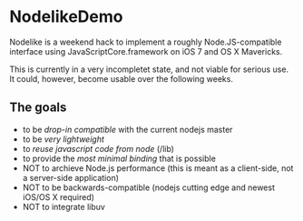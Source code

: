 NodelikeDemo
============

Nodelike is a weekend hack to implement a roughly Node.JS-compatible interface using JavaScriptCore.framework on iOS 7 and OS X Mavericks.

This is currently in a very incompletet state, and not viable for serious use.
It could, however, become usable over the following weeks.

The goals
---------
- to be _drop-in compatible_ with the current nodejs master
- to be _very lightweight_
- to _reuse javascript code from node_ (/lib)
- to provide the _most minimal binding_ that is possible
- NOT to archieve Node.js performance (this is meant as a client-side, not a server-side application)
- NOT to be backwards-compatible (nodejs cutting edge and newest iOS/OS X required)
- NOT to integrate libuv
